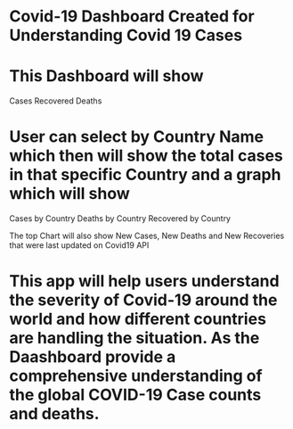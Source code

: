 # Covid-19 Dashboard Created for Understanding Covid 19 Cases 

# This Dashboard will show 
Cases
Recovered
Deaths

# User can select by Country Name which then will show the total cases in that specific Country and a graph which will show
Cases by Country
Deaths by Country
Recovered by Country

The top Chart will also show New Cases, New Deaths and New Recoveries that were last updated on Covid19 API

# This app will help users understand the severity of Covid-19 around the world and how different countries are handling the situation. As the Daashboard provide a comprehensive understanding of the global COVID-19 Case counts and deaths. 